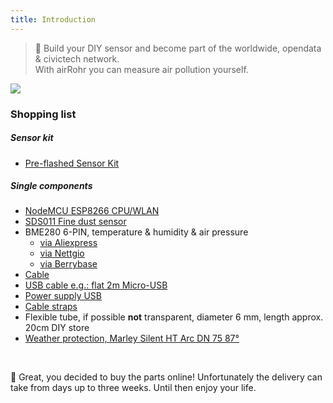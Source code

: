 ```yaml
---
title: Introduction
---
```

> 🚧 Build your DIY sensor and become part of the worldwide, opendata & civictech network. <br> With airRohr you can measure air pollution yourself.


<img src="../docs/airrohr/particulate-matter-air-quality-sensor-kit.jpeg" loading="lazy"/>

### Shopping list
##### Sensor kit
* [Pre-flashed Sensor Kit](https://nettigo.eu/products/luftdaten-org-pl-kit-sds011-bme280)

##### Single components
* [NodeMCU ESP8266 CPU/WLAN](https://www.aliexpress.com/wholesale?groupsort=1&SortType=price_asc&SearchText=nodemcu+v3+esp8266+ch340)
* [SDS011 Fine dust sensor](http://www.aliexpress.com/wholesale?groupsort=1&SortType=price_asc&SearchText=sds011) 
* BME280 6-PIN, temperature & humidity & air pressure
  - [via Aliexpress](https://www.aliexpress.com/wholesale?catId=0&initiative_id=SB_20200308040440&SearchText=bme280+-5V+%2B3.3V)
  - [via Nettgio](https://nettigo.eu/products/module-pressure-humidity-and-temperature-sensor-bosch-bme280)
  - [via Berrybase](https://www.berrybase.de/bauelemente/sensoren-module/feuchtigkeit/bme680-breakout-board-4in1-sensor-f-252-r-temperatur-luftfeuchtigkeit-luftdruck-und-luftg-252-t)
* [Cable](http://www.aliexpress.com/wholesale?groupsort=1&SortType=price_asc&SearchText=Dupont+cable+20cm+female-female)
* [USB cable e.g.: flat 2m Micro-USB](https://www.aliexpress.com/wholesale?catId=0&initiative_id=SB_20200308040708&SearchText=micro+usb+flat+cable+2m)
* [Power supply USB](https://www.aliexpress.com/wholesale?catId=0&initiative_id=SB_20200308040834&SearchText=single+micro+usb+eu+power+supply)
* [Cable straps](https://www.aliexpress.com/wholesale?catId=0&initiative_id=SB_20200308040852&SearchText=cable+straps)
* Flexible tube, if possible **not** transparent, diameter 6 mm, length approx. 20cm DIY store
* [Weather protection, Marley Silent HT Arc DN 75 87°](https://www.bauhaus.info/rohrsysteme/marley-ht-bogen-/p/13625028)


<br>

🙌 Great, you decided to buy the parts online! 
Unfortunately the delivery can take from days up to three weeks. 
Until then enjoy your life️.
